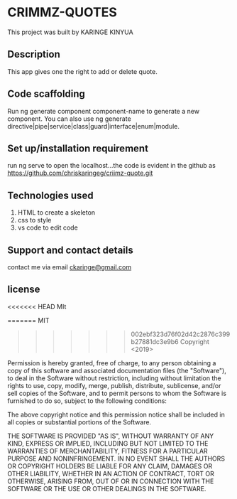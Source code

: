 # CRIMMZ-QUOTES

This project was built by KARINGE KINYUA

## Description

This app gives one the right to add or delete quote.

## Code scaffolding
Run ng generate component component-name to generate a new component. You can also use ng generate directive|pipe|service|class|guard|interface|enum|module.


## Set up/installation requirement
run ng serve to open the localhost...the code is evident in the github as https://github.com/chriskaringeg/criimz-quote.git

## Technologies used
1. HTML to create a skeleton 
2. css to style
3. vs code to edit code

## Support and contact details

contact me via email ckaringe@gmail.com


## license 
<<<<<<< HEAD
MIt
 
=======
 MIT
>>>>>>> 002ebf323d76f02d42c2876c399b27881dc3e9b6
Copyright <2019> <KARINGE KINYUA>

Permission is hereby granted, free of charge, to any person obtaining a copy of this software and associated documentation files (the "Software"), to deal in the Software without restriction, including without limitation the rights to use, copy, modify, merge, publish, distribute, sublicense, and/or sell copies of the Software, and to permit persons to whom the Software is furnished to do so, subject to the following conditions:

The above copyright notice and this permission notice shall be included in all copies or substantial portions of the Software.

THE SOFTWARE IS PROVIDED "AS IS", WITHOUT WARRANTY OF ANY KIND, EXPRESS OR IMPLIED, INCLUDING BUT NOT LIMITED TO THE WARRANTIES OF MERCHANTABILITY, FITNESS FOR A PARTICULAR PURPOSE AND NONINFRINGEMENT. IN NO EVENT SHALL THE AUTHORS OR COPYRIGHT HOLDERS BE LIABLE FOR ANY CLAIM, DAMAGES OR OTHER LIABILITY, WHETHER IN AN ACTION OF CONTRACT, TORT OR OTHERWISE, ARISING FROM, OUT OF OR IN CONNECTION WITH THE SOFTWARE OR THE USE OR OTHER DEALINGS IN THE SOFTWARE.
